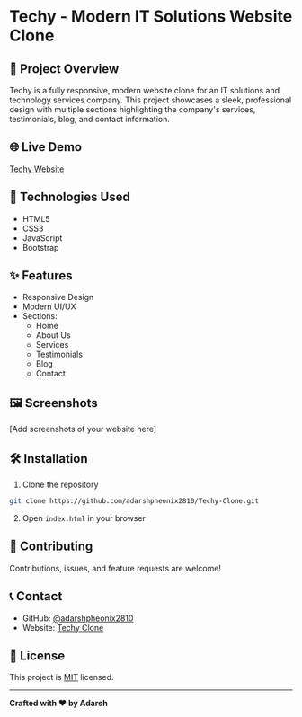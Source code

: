 # Techy - Modern IT Solutions Website Clone

## 🚀 Project Overview

Techy is a fully responsive, modern website clone for an IT solutions and technology services company. This project showcases a sleek, professional design with multiple sections highlighting the company's services, testimonials, blog, and contact information.

## 🌐 Live Demo
[Techy Website](https://techyclone.netlify.app/)

## 🔧 Technologies Used
- HTML5
- CSS3
- JavaScript
- Bootstrap

## ✨ Features
- Responsive Design
- Modern UI/UX
- Sections:
  - Home
  - About Us
  - Services
  - Testimonials
  - Blog
  - Contact

## 🖼️ Screenshots
[Add screenshots of your website here]

## 🛠️ Installation

1. Clone the repository
```bash
git clone https://github.com/adarshpheonix2810/Techy-Clone.git
```

2. Open `index.html` in your browser

## 🤝 Contributing
Contributions, issues, and feature requests are welcome!

## 📞 Contact
- GitHub: [@adarshpheonix2810](https://github.com/adarshpheonix2810)
- Website: [Techy Clone](https://techyclone.netlify.app/)

## 📄 License
This project is [MIT](LICENSE) licensed.

---

**Crafted with ❤️ by Adarsh**
